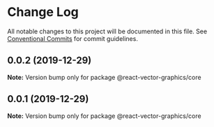 # Change Log

All notable changes to this project will be documented in this file.
See [Conventional Commits](https://conventionalcommits.org) for commit guidelines.

## 0.0.2 (2019-12-29)

**Note:** Version bump only for package @react-vector-graphics/core





## 0.0.1 (2019-12-29)

**Note:** Version bump only for package @react-vector-graphics/core
